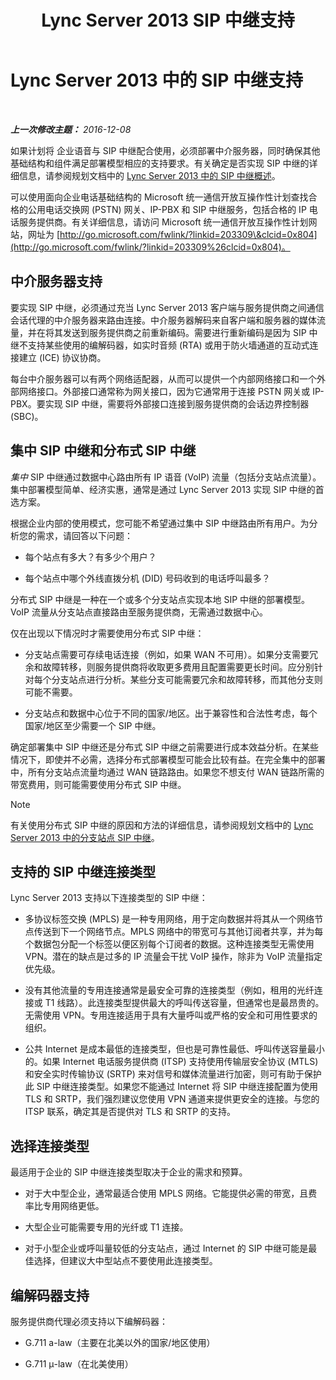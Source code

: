 ﻿---
title: Lync Server 2013 SIP 中继支持
TOCTitle: SIP 中继支持
ms:assetid: e3042831-e8d8-4ea2-baa2-1a697401ffa0
ms:mtpsurl: https://technet.microsoft.com/zh-cn/library/Gg399005(v=OCS.15)
ms:contentKeyID: 49314533
ms.date: 12/10/2016
mtps_version: v=OCS.15
ms.translationtype: HT
---

# Lync Server 2013 中的 SIP 中继支持

 

_**上一次修改主题：** 2016-12-08_

如果计划将 企业语音与 SIP 中继配合使用，必须部署中介服务器，同时确保其他基础结构和组件满足部署模型相应的支持要求。有关确定是否实现 SIP 中继的详细信息，请参阅规划文档中的 [Lync Server 2013 中的 SIP 中继概述](lync-server-2013-overview-of-sip-trunking.md)。

可以使用面向企业电话基础结构的 Microsoft 统一通信开放互操作性计划查找合格的公用电话交换网 (PSTN) 网关、IP-PBX 和 SIP 中继服务，包括合格的 IP 电话服务提供商。有关详细信息，请访问 Microsoft 统一通信开放互操作性计划网站，网址为 [http://go.microsoft.com/fwlink/?linkid=203309\&clcid=0x804](http://go.microsoft.com/fwlink/?linkid=203309%26clcid=0x804)。

## 中介服务器支持

要实现 SIP 中继，必须通过充当 Lync Server 2013 客户端与服务提供商之间通信会话代理的中介服务器来路由连接。中介服务器解码来自客户端和服务器的媒体流量，并在将其发送到服务提供商之前重新编码。需要进行重新编码是因为 SIP 中继不支持某些使用的编解码器，如实时音频 (RTA) 或用于防火墙通道的互动式连接建立 (ICE) 协议协商。

每台中介服务器可以有两个网络适配器，从而可以提供一个内部网络接口和一个外部网络接口。外部接口通常称为网关接口，因为它通常用于连接 PSTN 网关或 IP-PBX。要实现 SIP 中继，需要将外部接口连接到服务提供商的会话边界控制器 (SBC)。

## 集中 SIP 中继和分布式 SIP 中继

*集中* SIP 中继通过数据中心路由所有 IP 语音 (VoIP) 流量（包括分支站点流量）。集中部署模型简单、经济实惠，通常是通过 Lync Server 2013 实现 SIP 中继的首选方案。

根据企业内部的使用模式，您可能不希望通过集中 SIP 中继路由所有用户。为分析您的需求，请回答以下问题：

  - 每个站点有多大？有多少个用户？

  - 每个站点中哪个外线直拨分机 (DID) 号码收到的电话呼叫最多？

分布式 SIP 中继是一种在一个或多个分支站点实现本地 SIP 中继的部署模型。VoIP 流量从分支站点直接路由至服务提供商，无需通过数据中心。

仅在出现以下情况时才需要使用分布式 SIP 中继：

  - 分支站点需要可存续电话连接（例如，如果 WAN 不可用）。如果分支需要冗余和故障转移，则服务提供商将收取更多费用且配置需要更长时间。应分别针对每个分支站点进行分析。某些分支可能需要冗余和故障转移，而其他分支则可能不需要。

  - 分支站点和数据中心位于不同的国家/地区。出于兼容性和合法性考虑，每个国家/地区至少需要一个 SIP 中继。

确定部署集中 SIP 中继还是分布式 SIP 中继之前需要进行成本效益分析。在某些情况下，即使并不必需，选择分布式部署模型可能会比较有益。在完全集中的部署中，所有分支站点流量均通过 WAN 链路路由。如果您不想支付 WAN 链路所需的带宽费用，则可能需要使用分布式 SIP 中继。

> [!NOTE]  
> 有关使用分布式 SIP 中继的原因和方法的详细信息，请参阅规划文档中的 <a href="lync-server-2013-branch-site-sip-trunking.md">Lync Server 2013 中的分支站点 SIP 中继</a>。



## 支持的 SIP 中继连接类型

Lync Server 2013 支持以下连接类型的 SIP 中继：

  - 多协议标签交换 (MPLS) 是一种专用网络，用于定向数据并将其从一个网络节点传送到下一个网络节点。MPLS 网络中的带宽可与其他订阅者共享，并为每个数据包分配一个标签以便区别每个订阅者的数据。这种连接类型无需使用 VPN。潜在的缺点是过多的 IP 流量会干扰 VoIP 操作，除非为 VoIP 流量指定优先级。

  - 没有其他流量的专用连接通常是最安全可靠的连接类型（例如，租用的光纤连接或 T1 线路）。此连接类型提供最大的呼叫传送容量，但通常也是最昂贵的。无需使用 VPN。专用连接适用于具有大量呼叫或严格的安全和可用性要求的组织。

  - 公共 Internet 是成本最低的连接类型，但也是可靠性最低、呼叫传送容量最小的。如果 Internet 电话服务提供商 (ITSP) 支持使用传输层安全协议 (MTLS) 和安全实时传输协议 (SRTP) 来对信号和媒体流量进行加密，则可有助于保护此 SIP 中继连接类型。如果您不能通过 Internet 将 SIP 中继连接配置为使用 TLS 和 SRTP，我们强烈建议您使用 VPN 通道来提供更安全的连接。与您的 ITSP 联系，确定其是否提供对 TLS 和 SRTP 的支持。

## 选择连接类型

最适用于企业的 SIP 中继连接类型取决于企业的需求和预算。

  - 对于大中型企业，通常最适合使用 MPLS 网络。它能提供必需的带宽，且费率比专用网络更低。

  - 大型企业可能需要专用的光纤或 T1 连接。

  - 对于小型企业或呼叫量较低的分支站点，通过 Internet 的 SIP 中继可能是最佳选择，但建议大中型站点不要使用此连接类型。

## 编解码器支持

服务提供商代理必须支持以下编解码器：

  - G.711 a-law（主要在北美以外的国家/地区使用）

  - G.711 μ-law（在北美使用）

